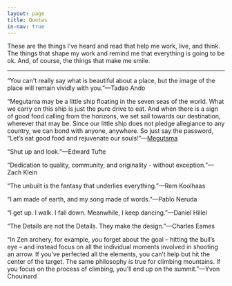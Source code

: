 ```yaml
---
layout: page
title: Quotes
in-nav: true
---
```


These are the things I’ve heard and read that help me work, live, and think. The things that shape my work and remind me that everything is going to be ok. And, of course, the things that make me smile. 

* * *

“You can't really say what is beautiful about a place, but the image of the place will remain vividly with you.”—<span class="caps">Tadao Ando</span>

“Megutama may be a little ship floating in the seven seas of the world. What we carry on this ship is just the pure drive to eat. And when there is a sign of good food calling from the horizons, we set sail towards our destination, wherever that may be. Since our little ship does not pledge allegiance to any country, we can bond with anyone, anywhere. So just say the password, “Let’s eat good food and rejuvenate our souls!”—<span class="caps">[Megutama](http://megutama.com/en/what-is-megutama/)</span>

“Shut up and look.”—<span class="caps">Edward Tufte</span>

“Dedication to quality, community, and originality - without exception.”—<span class="caps">Zach Klein</span>

“The unbuilt is the fantasy that underlies everything.”—<span class="caps">Rem Koolhaas</span>

“I am made of earth, and my song made of words.”—<span class="caps">Pablo Neruda</span>

“I get up. I walk. I fall down. Meanwhile, I keep dancing.”—<span class="caps">Daniel Hillel</span>

“The Details are not the Details. They make the design.”—<span class="caps">Charles Eames</span>

“In Zen archery, for example, you forget about the goal – hitting the bull’s eye – and instead focus on all the individual moments involved in shooting an arrow. If you’ve perfected all the elements, you can’t help but hit the center of the target. The same philosophy is true for climbing mountains. If you focus on the process of climbing, you’ll end up on the summit.”—<span class="caps">Yvon Chouinard</span>
